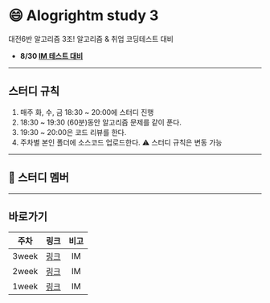 # :smile: Alogrightm study 3
대전6반 알고리즘 3조!
알고리즘 & 취업 코딩테스트 대비
* **8/30 [IM 테스트 대비](https://docs.google.com/spreadsheets/d/1woMUqd7Pi8CfYVYW4LeIS-JvxBVjan0KjjWtc2bOF34/edit#gid=0)**

---
## 스터디 규칙
1. 매주 화, 수, 금 18:30 ~ 20:00에 스터디 진행
2. 18:30 ~ 19:30 (60분)동안 알고리즘 문제를 같이 푼다.
3. 19:30 ~ 20:00은 코드 리뷰를 한다.
4. 주차별 본인 폴더에 소스코드 업로드한다.
:warning: 스터디 규칙은 변동 가능

---
## :book: 스터디 멤버
---
## 바로가기

<table>
    <thead>
        <tr>
            <th> 주차 </th>
            <th> 링크 </th>
            <th> 비고 </th>
        </tr>
    </thead>
    <tbody>
        <tr>
            <td align="center"> 3week </td>
            <td align="center"><a href="3weeks">링크</a></td>
            <td align="center"> IM </td>
        </tr>
        <tr>
            <td align="center"> 2week </td>
            <td align="center"><a href="2weeks/README.md">링크</a></td>
            <td align="center"> IM </td>
        </tr>
        <tr>
            <td align="center"> 1week </td>
            <td align="center"><a href="1weeks/README.md">링크</a></td>
            <td align="center"> IM </td>
        </tr>
    </tbody>
</table>